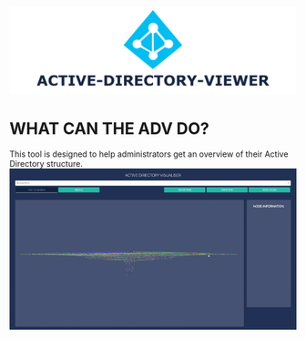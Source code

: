 ![ADV](https://github.com/deexno/ACTIVE-DIRECTORY-VIEWER/blob/main/src/banner.png?raw=true "ADV")

# WHAT CAN THE ADV DO?
This tool is designed to help administrators get an overview of their Active Directory structure.
![EXAMPLE](https://github.com/deexno/ACTIVE-DIRECTORY-VIEWER/blob/main/src/example.gif?raw=true "EXAMPLE")

